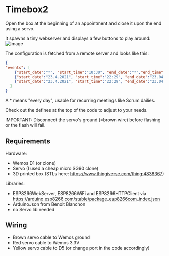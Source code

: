 # Timebox2

Open the box at the beginning of an appointment and close it upon the end using a servo.

It spawns a tiny webserver and displays a few buttons to play around:
![image](https://user-images.githubusercontent.com/14030572/115965508-e2aa8400-a529-11eb-8280-4dfb74f9c76d.png)


The configuration is fetched from a remote server and looks like this:
```json
{
"events": [
    {"start_date":"*", "start_time":"10:30", "end_date":"*","end_time":"11:00"},
    {"start_date":"23.4.2021", "start_time":"22:29", "end_date":"23.04.2021","end_time":"22:30"},
    {"start_date":"23.4.2021", "start_time":"22:29", "end_date":"23.04.2021","end_time":"22:30"}
  ]
}
```
A * means "every day", usable for recurring meetings like Scrum dailies.

Check out the defines at the top of the code to adjust to your needs.

IMPORTANT: Disconnect the servo's ground (=brown wire) before flashing or the flash will fail.

## Requirements

Hardware:

- Wemos D1 (or clone)
- Servo (I used a cheap micro SG90 clone)
- 3D printed box (STLs here: https://www.thingiverse.com/thing:4838367)

Libraries:

- ESP8266WebServer, ESP8266WiFi and ESP8266HTTPClient via https://arduino.esp8266.com/stable/package_esp8266com_index.json
- ArduinoJson from Benoit Blanchon
- no Servo lib needed

## Wiring

- Brown servo cable to Wemos ground
- Red servo cable to Wemos 3.3V
- Yellow servo cable to D5 (or change port in the code accordingly)
